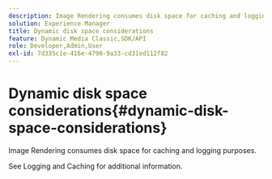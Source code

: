 ```yaml
---
description: Image Rendering consumes disk space for caching and logging purposes.
solution: Experience Manager
title: Dynamic disk space considerations
feature: Dynamic Media Classic,SDK/API
role: Developer,Admin,User
exl-id: 7d335c1e-416e-4790-9a33-cd31ed112f82
---
```

# Dynamic disk space considerations{#dynamic-disk-space-considerations}

Image Rendering consumes disk space for caching and logging purposes.

See Logging and Caching for additional information.
